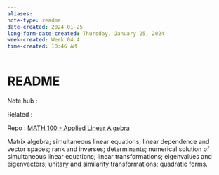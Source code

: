 ```yaml
---
aliases: 
note-type: readme
date-created: 2024-01-25
long-form-date-created: Thursday, January 25, 2024
week-created: Week 04.4
time-created: 10:46 AM
---
```


# README

Note hub :

Related :

Repo : [MATH 100 - Applied Linear Algebra](https://github.com/matt2ology/math100-applied-linear-algebra)

Matrix algebra; simultaneous linear equations; linear dependence and vector spaces; rank
and inverses; determinants; numerical solution of simultaneous linear equations; linear 
transformations; eigenvalues and eigenvectors; unitary and similarity transformations;
quadratic forms.
